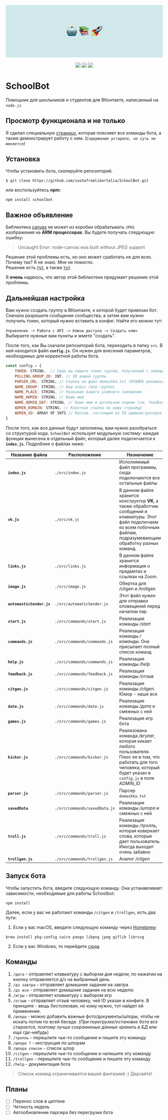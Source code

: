 ![alt text](/assets/Шапка.jpg)
<div align="center">
    <img src="https://img.shields.io/npm/l/schoolbot">
    <img src="https://img.shields.io/amo/dw/schoolbot">
    <img src="https://img.shields.io/npm/v/schoolbot">
</div>


# SchoolBot
Помощник для школьников и студентов для ВКонтакте, написанный на `node.js`
## Просмотр функционала и не только

Я сделал специальную [страницу](http://sashafromlibertalia.herokuapp.com/projects/schoolbot), которая поясняет все команды бота, а также демонстрирует работу с ним. (_```Содержание устарело, но суть не меняется```)_

## Установка
Чтобы установить бота, скопируйте репозиторий.
```
$ git clone https://github.com/sashafromlibertalia/SchoolBot.git
```
или воспользуйтесь **npm**:
```
npm install schoolbot
```

## Важное объявление
Библиотека [canvas](https://github.com/Automattic/node-canvas) не может из коробки обрабатывать `JPEG` изображения на **ARM процессорах**. Вы будете получать следующую ошибку:

> Uncaught Error: node-canvas was built without JPEG support

Решение этой проблемы есть, но оно может сработать не для всех. Почему так? Я не знаю. Мне не помогло.
<br>
Решение есть [тут](https://github.com/Automattic/node-canvas/issues/1782), а также [тут](https://github.com/Automattic/node-canvas/issues/1733).

Я **очень** надеюсь, что автор этой библиотеки придумает решение этой проблемы.


## Дальнейшая настройка

Вам нужно создать группу в ВКонтакте, к которой будет привязан бот. Сначала разрешите сообщения сообщества, а затем вам нужно получить токен, который нужно вставить в конфиг.
Найти его можно тут: 

```Управление -> Работа с API -> Ключи доступа -> Создать ключ``` <br>
Выбираете нужные вам пункты и жмете "создать".

После того, как Вы скачали репозиторий бота, переходить в папку ```src```. В ней находится файл **```config.js```**. Он нужен для внесения параметров, необходимых для корректной работы бота.
```js
const config = {
    TOKEN: STRING,  // Сюда вы пишите токен группы, полученный с помощью LongPoll
    POLLING_GROUP_ID: INT, // ID вашей группы
    PARSER_URL: STRING, // Ссылка на файл domashka.txt (КРАЙНЕ рекомендую хранить его на GitHub в репозитории с ботом, почему - см. parser.js)
    NAME_GROUP: STRING, // Ваш класс (или группа)
    NAME_PLACE: STRING, // Название вашего учебного заведения
    NAME_ADMIN: STRING, // Ваше имя
    NAME_ADMIN_DAT: STRING, // Ваше имя в дательном падеже (см. feedback.js)
    ADMIN_DOMAIN: STRING, // Короткая ссылка на вашу страницу
    ADMIN_ID: ARRAY OF INTS // Массив, состоящий из ID администраторов беседы (на тот случай, если бот будет состоять в нескольких беседах)
}
```

После того, как все данные будут заполнены, вам нужно разобраться со структурой кода. 
```SchoolBot``` использует модульную систему: каждая функция вынесена в отдельный файл, который далее подключается к **```index.js```**. Подробнее о файлах ниже: <br>

| Название файла | Расположение | Назначение|
|----------------|--------------|-----------|
|**```index.js```**|```./src/index.js```| Исполняемый файл программы, сюда подключаются все остальные файлы    |
|**```vk.js```**|```./src/vk.js```|В данном файле хранится конструктор __VK__, а также обработчик сообщений и клавиатуры. Этот файл подключаем ко всем побочным файлам, подразумевающим обработку разных команд.|
|**```links.js```**|```./src/links.js```| В данном файле хранится информация о предметах и ссылках на Zoom. 
|**```image.js```**|```./src/image.js```|Обертка для /citgen и /trollgen|
|**```automasticSender.js```**|```./src/automaticSender.js```|Этот файл нужен для отправки оповещений перед началом пар|
|**```start.js```**|```./src/commands/start.js```|Реализация команды _/start_|
|**```commands.js```**|```./src/commands/commands.js```|Реализация команды _/команды_. Она присылает полный список команд|
|**```help.js```**|```./src/commands/commands.js```|Реализация команды _/help_|
|**```feedback.js```**|```./src/commands/feedback.js```|Реализация команды _/отзыв_|
|**```citgen.js```**|```./src/commands/citgen.js```|Реализация команды _/citgen_. Юмор - наше все
|**```date.js```**|```./src/commands/date.js```|Реализация команды _/дата_ и смежных с ней
|**```games.js```**|```./src/commands/games.js```|Реализация игр бота|
|**```kicker.js```**|```./src/commands/kicker.js```|Реализована команда _/вгулаг_, которая кикает любого пользователя. Плюс ее в том, что работать для того человека, который будет указан в ```config.js``` в поле _ADMIN_ID_|
|**```parser.js```**|```./src/commands/parser.js```|Парсер ```domashka.txt```|
|**```savedData```**|```./src/commands/savedData.js```|Реализация команды _/шпора_ и смежных с ней|
|**```troll.js```**|```./src/commands/troll.js```|Реализация команды _/тролль_, которая коверкает слова, которые дает пользователь. Иногда выходит очень забавно|
|**```trollgen.js```**|```./src/commands/trollgen.js```|Аналог _/citgen_|


## Запуск бота
Чтобы запустить бота, введите следующую команду. Она устанавливает зависимости, необходимые для работы Schoolbot:

```
npm install
```

Далее, если у вас не работают команды `/citgen` и `/trollgen`, есть два пути:
1. Если у вас macOS, введите следующую команду через [Homebrew](https://brew.sh/index_ru):
```
brew install pkg-config cairo pango libpng jpeg giflib librsvg
```
2. Если у вас Windows, то перейдите [сюда](https://github.com/Automattic/node-canvas/wiki/Installation:-Windows)


## Команды
   1. ```/дата``` - отправляет клавиатуру с выбором дня недели, по нажатии на кнопку отправляется д/з на выбранный день.
   2. ```/дз завтра``` - отправляет домашние задания на завтра
   3. ```/дз все``` - отправляет домашние задания на всю неделю
   4. ```/игры``` - отправляет клавиатуру с выбором игр
   5. ```/отзыв``` - отправляет отзыв человеку, чей ID указан в конфиге. В принципе - вещь бестолковая, но кому нужно, тот найдет ей применение.
   6. ```/шпора``` - можно добавить важные фото/документы/шпоры, чтобы не искать потом по всей беседе. (_При перегрузке/остановке бота все стирается, поэтому лучше сохранненые данные хранить в БД или еще где-нибудь_)
   7. ```/тролль``` - перешлите чье-то сообщение и пишите эту команду
   8. ```/шпора ?``` - инструкция по шпорам
   9. ```/шпора список``` - список шпор
   10. ```/citgen``` - перешлите чье-то сообщение и напишите эту команду
   11. ```/trollgen``` - перешлите чье-то сообщение и пишите эту команду
   12. ```/help``` - документация бота

> Список команд ограничивается вашей фантазией :) Дерзайте!
>

## Планы
- [ ] Перенос слов в цитгене
- [ ] Четность недель
- [ ] Автообновление парсера без перегрузки бота